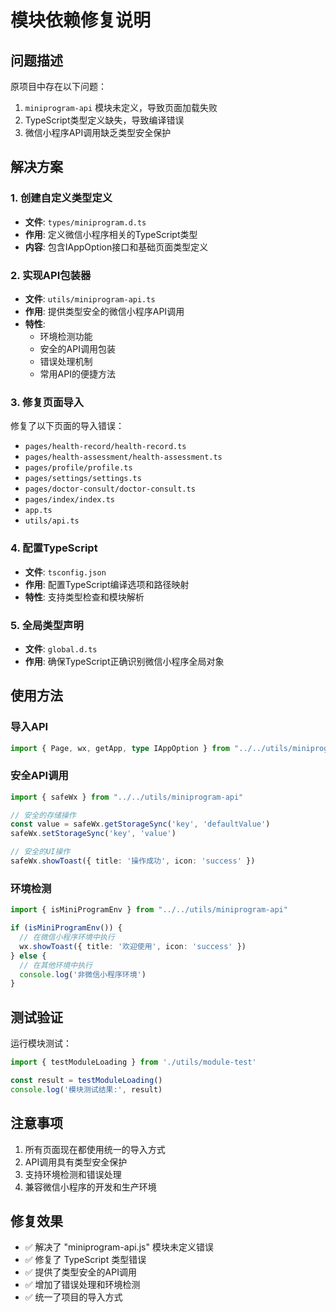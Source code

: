 # 模块依赖修复说明

## 问题描述

原项目中存在以下问题：
1. `miniprogram-api` 模块未定义，导致页面加载失败
2. TypeScript类型定义缺失，导致编译错误
3. 微信小程序API调用缺乏类型安全保护

## 解决方案

### 1. 创建自定义类型定义

- **文件**: `types/miniprogram.d.ts`
- **作用**: 定义微信小程序相关的TypeScript类型
- **内容**: 包含IAppOption接口和基础页面类型定义

### 2. 实现API包装器

- **文件**: `utils/miniprogram-api.ts`
- **作用**: 提供类型安全的微信小程序API调用
- **特性**:
  - 环境检测功能
  - 安全的API调用包装
  - 错误处理机制
  - 常用API的便捷方法

### 3. 修复页面导入

修复了以下页面的导入错误：
- `pages/health-record/health-record.ts`
- `pages/health-assessment/health-assessment.ts`
- `pages/profile/profile.ts`
- `pages/settings/settings.ts`
- `pages/doctor-consult/doctor-consult.ts`
- `pages/index/index.ts`
- `app.ts`
- `utils/api.ts`

### 4. 配置TypeScript

- **文件**: `tsconfig.json`
- **作用**: 配置TypeScript编译选项和路径映射
- **特性**: 支持类型检查和模块解析

### 5. 全局类型声明

- **文件**: `global.d.ts`
- **作用**: 确保TypeScript正确识别微信小程序全局对象

## 使用方法

### 导入API

```typescript
import { Page, wx, getApp, type IAppOption } from "../../utils/miniprogram-api"
```

### 安全API调用

```typescript
import { safeWx } from "../../utils/miniprogram-api"

// 安全的存储操作
const value = safeWx.getStorageSync('key', 'defaultValue')
safeWx.setStorageSync('key', 'value')

// 安全的UI操作
safeWx.showToast({ title: '操作成功', icon: 'success' })
```

### 环境检测

```typescript
import { isMiniProgramEnv } from "../../utils/miniprogram-api"

if (isMiniProgramEnv()) {
  // 在微信小程序环境中执行
  wx.showToast({ title: '欢迎使用', icon: 'success' })
} else {
  // 在其他环境中执行
  console.log('非微信小程序环境')
}
```

## 测试验证

运行模块测试：
```typescript
import { testModuleLoading } from './utils/module-test'

const result = testModuleLoading()
console.log('模块测试结果:', result)
```

## 注意事项

1. 所有页面现在都使用统一的导入方式
2. API调用具有类型安全保护
3. 支持环境检测和错误处理
4. 兼容微信小程序的开发和生产环境

## 修复效果

- ✅ 解决了 "miniprogram-api.js" 模块未定义错误
- ✅ 修复了 TypeScript 类型错误
- ✅ 提供了类型安全的API调用
- ✅ 增加了错误处理和环境检测
- ✅ 统一了项目的导入方式